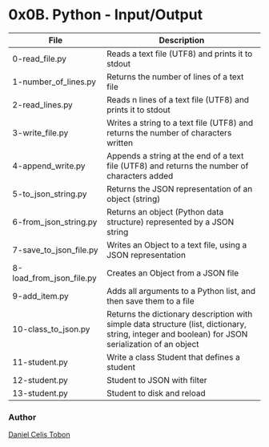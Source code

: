 # 0x0B. Python - Input/Output

| File | Description |
| ------ | ------ |
| 0-read_file.py | Reads a text file (UTF8) and prints it to stdout |
| 1-number_of_lines.py | Returns the number of lines of a text file |
| 2-read_lines.py | Reads n lines of a text file (UTF8) and prints it to stdout |
| 3-write_file.py | Writes a string to a text file (UTF8) and returns the number of characters written |
| 4-append_write.py | Appends a string at the end of a text file (UTF8) and returns the number of characters added |
| 5-to_json_string.py | Returns the JSON representation of an object (string) |
| 6-from_json_string.py | Returns an object (Python data structure) represented by a JSON string |
| 7-save_to_json_file.py | Writes an Object to a text file, using a JSON representation |
| 8-load_from_json_file.py | Creates an Object from a JSON file |
| 9-add_item.py | Adds all arguments to a Python list, and then save them to a file |
| 10-class_to_json.py | Returns the dictionary description with simple data structure (list, dictionary, string, integer and boolean) for JSON serialization of an object |
| 11-student.py | Write a class Student that defines a student |
| 12-student.py | Student to JSON with filter |
| 13-student.py | Student to disk and reload |

### Author
[Daniel Celis Tobon](https://github.com/danicelistobon)
